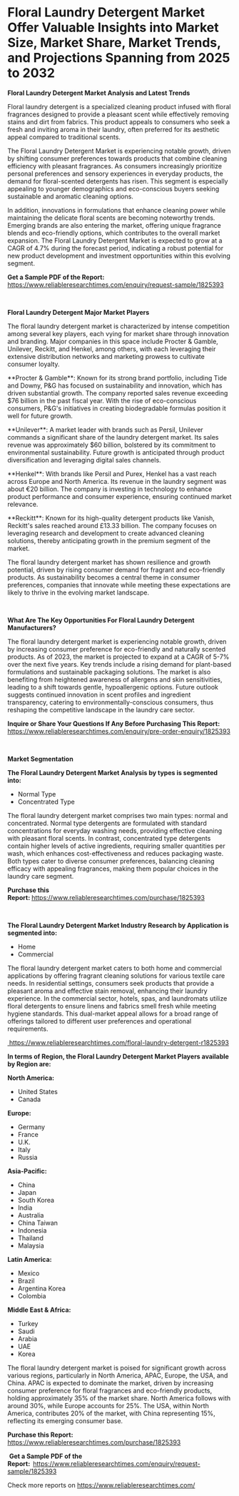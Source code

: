 <p><h1>Floral Laundry Detergent Market Offer Valuable Insights into Market Size, Market Share, Market Trends, and Projections Spanning from 2025 to 2032</h1></p><p><strong>Floral Laundry Detergent Market Analysis and Latest Trends</strong></p>
<p><p>Floral laundry detergent is a specialized cleaning product infused with floral fragrances designed to provide a pleasant scent while effectively removing stains and dirt from fabrics. This product appeals to consumers who seek a fresh and inviting aroma in their laundry, often preferred for its aesthetic appeal compared to traditional scents.</p><p>The Floral Laundry Detergent Market is experiencing notable growth, driven by shifting consumer preferences towards products that combine cleaning efficiency with pleasant fragrances. As consumers increasingly prioritize personal preferences and sensory experiences in everyday products, the demand for floral-scented detergents has risen. This segment is especially appealing to younger demographics and eco-conscious buyers seeking sustainable and aromatic cleaning options.</p><p>In addition, innovations in formulations that enhance cleaning power while maintaining the delicate floral scents are becoming noteworthy trends. Emerging brands are also entering the market, offering unique fragrance blends and eco-friendly options, which contributes to the overall market expansion. The Floral Laundry Detergent Market is expected to grow at a CAGR of 4.7% during the forecast period, indicating a robust potential for new product development and investment opportunities within this evolving segment.</p></p>
<p><strong>Get a Sample PDF of the Report:&nbsp;</strong> <a href="https://www.reliableresearchtimes.com/enquiry/request-sample/1825393?utm_campaign=2246&utm_medium=2&utm_source=Github&utm_content=ia&utm_term=04042025&utm_id=floral-laundry-detergent">https://www.reliableresearchtimes.com/enquiry/request-sample/1825393</a></p>
<p>&nbsp;</p>
<p><strong>Floral Laundry Detergent Major Market Players</strong></p>
<p><p>The floral laundry detergent market is characterized by intense competition among several key players, each vying for market share through innovation and branding. Major companies in this space include Procter & Gamble, Unilever, Reckitt, and Henkel, among others, with each leveraging their extensive distribution networks and marketing prowess to cultivate consumer loyalty.</p><p>**Procter & Gamble**: Known for its strong brand portfolio, including Tide and Downy, P&G has focused on sustainability and innovation, which has driven substantial growth. The company reported sales revenue exceeding $76 billion in the past fiscal year. With the rise of eco-conscious consumers, P&G's initiatives in creating biodegradable formulas position it well for future growth.</p><p>**Unilever**: A market leader with brands such as Persil, Unilever commands a significant share of the laundry detergent market. Its sales revenue was approximately $60 billion, bolstered by its commitment to environmental sustainability. Future growth is anticipated through product diversification and leveraging digital sales channels.</p><p>**Henkel**: With brands like Persil and Purex, Henkel has a vast reach across Europe and North America. Its revenue in the laundry segment was about €20 billion. The company is investing in technology to enhance product performance and consumer experience, ensuring continued market relevance.</p><p>**Reckitt**: Known for its high-quality detergent products like Vanish, Reckitt's sales reached around £13.33 billion. The company focuses on leveraging research and development to create advanced cleaning solutions, thereby anticipating growth in the premium segment of the market.</p><p>The floral laundry detergent market has shown resilience and growth potential, driven by rising consumer demand for fragrant and eco-friendly products. As sustainability becomes a central theme in consumer preferences, companies that innovate while meeting these expectations are likely to thrive in the evolving market landscape.</p></p>
<p>&nbsp;</p>
<p><strong>What Are The Key Opportunities For Floral Laundry Detergent Manufacturers?</strong></p>
<p><p>The floral laundry detergent market is experiencing notable growth, driven by increasing consumer preference for eco-friendly and naturally scented products. As of 2023, the market is projected to expand at a CAGR of 5-7% over the next five years. Key trends include a rising demand for plant-based formulations and sustainable packaging solutions. The market is also benefiting from heightened awareness of allergens and skin sensitivities, leading to a shift towards gentle, hypoallergenic options. Future outlook suggests continued innovation in scent profiles and ingredient transparency, catering to environmentally-conscious consumers, thus reshaping the competitive landscape in the laundry care sector.</p></p>
<p><strong>Inquire or Share Your Questions If Any Before Purchasing This Report:</strong> <a href="https://www.reliableresearchtimes.com/enquiry/pre-order-enquiry/1825393?utm_campaign=2246&utm_medium=2&utm_source=Github&utm_content=ia&utm_term=04042025&utm_id=floral-laundry-detergent">https://www.reliableresearchtimes.com/enquiry/pre-order-enquiry/1825393</a></p>
<p>&nbsp;</p>
<p><strong>Market Segmentation</strong></p>
<p><strong>The Floral Laundry Detergent Market Analysis by types is segmented into:</strong></p>
<p><ul><li>Normal Type</li><li>Concentrated Type</li></ul></p>
<p><p>The floral laundry detergent market comprises two main types: normal and concentrated. Normal type detergents are formulated with standard concentrations for everyday washing needs, providing effective cleaning with pleasant floral scents. In contrast, concentrated type detergents contain higher levels of active ingredients, requiring smaller quantities per wash, which enhances cost-effectiveness and reduces packaging waste. Both types cater to diverse consumer preferences, balancing cleaning efficacy with appealing fragrances, making them popular choices in the laundry care segment.</p></p>
<p><strong>Purchase this Report:&nbsp;</strong><a href="https://www.reliableresearchtimes.com/purchase/1825393?utm_campaign=2246&utm_medium=2&utm_source=Github&utm_content=ia&utm_term=04042025&utm_id=floral-laundry-detergent">https://www.reliableresearchtimes.com/purchase/1825393</a></p>
<p>&nbsp;</p>
<p><strong>The Floral Laundry Detergent Market Industry Research by Application is segmented into:</strong></p>
<p><ul><li>Home</li><li>Commercial</li></ul></p>
<p><p>The floral laundry detergent market caters to both home and commercial applications by offering fragrant cleaning solutions for various textile care needs. In residential settings, consumers seek products that provide a pleasant aroma and effective stain removal, enhancing their laundry experience. In the commercial sector, hotels, spas, and laundromats utilize floral detergents to ensure linens and fabrics smell fresh while meeting hygiene standards. This dual-market appeal allows for a broad range of offerings tailored to different user preferences and operational requirements.</p></p>
<p><a href="https://www.reliableresearchtimes.com/floral-laundry-detergent-r1825393?utm_campaign=2246&utm_medium=2&utm_source=Github&utm_content=ia&utm_term=04042025&utm_id=floral-laundry-detergent">&nbsp;https://www.reliableresearchtimes.com/floral-laundry-detergent-r1825393</a></p>
<p><strong>In terms of Region, the Floral Laundry Detergent Market Players available by Region are:</strong></p>
<p>
    <p> <strong> North America: </strong>
        <ul>
            <li>United States</li>
            <li>Canada</li>
        </ul>
        </p> 
    <p> <strong> Europe: </strong>
        <ul>
            <li>Germany</li>
            <li>France</li>
            <li>U.K.</li>
            <li>Italy</li>
            <li>Russia</li>
        </ul>
        </p> 
    <p> <strong> Asia-Pacific: </strong>
        <ul>
            <li>China</li>
            <li>Japan</li>
            <li>South Korea</li>
            <li>India</li>
            <li>Australia</li>
            <li>China Taiwan</li>
            <li>Indonesia</li>
            <li>Thailand</li>
            <li>Malaysia</li>
        </ul>
        </p> 
    <p> <strong> Latin America: </strong>
        <ul>
            <li>Mexico</li>
            <li>Brazil</li>
            <li>Argentina Korea</li>
            <li>Colombia</li>
        </ul>
        </p> 
    <p> <strong> Middle East & Africa: </strong>
        <ul>
            <li>Turkey</li>
            <li>Saudi</li>
            <li>Arabia</li>
            <li>UAE</li>
            <li>Korea</li>
        </ul>
    </p>
    </p>
<p><p>The floral laundry detergent market is poised for significant growth across various regions, particularly in North America, APAC, Europe, the USA, and China. APAC is expected to dominate the market, driven by increasing consumer preference for floral fragrances and eco-friendly products, holding approximately 35% of the market share. North America follows with around 30%, while Europe accounts for 25%. The USA, within North America, contributes 20% of the market, with China representing 15%, reflecting its emerging consumer base.</p></p>
<p><strong>Purchase this Report: </strong><a href="https://www.reliableresearchtimes.com/purchase/1825393?utm_campaign=2246&utm_medium=2&utm_source=Github&utm_content=ia&utm_term=04042025&utm_id=floral-laundry-detergent">https://www.reliableresearchtimes.com/purchase/1825393</a></p>
<p>&nbsp;<strong>Get a Sample PDF of the Report:&nbsp;&nbsp;</strong><a href="https://www.reliableresearchtimes.com/enquiry/request-sample/1825393?utm_campaign=2246&utm_medium=2&utm_source=Github&utm_content=ia&utm_term=04042025&utm_id=floral-laundry-detergent">https://www.reliableresearchtimes.com/enquiry/request-sample/1825393</a></p>
<p><strong></strong></p>
<p>Check more reports on <a href="https://www.reliableresearchtimes.com/?utm_campaign=2246&utm_medium=2&utm_source=Github&utm_content=ia&utm_term=04042025&utm_id=floral-laundry-detergent">https://www.reliableresearchtimes.com/</a></p>